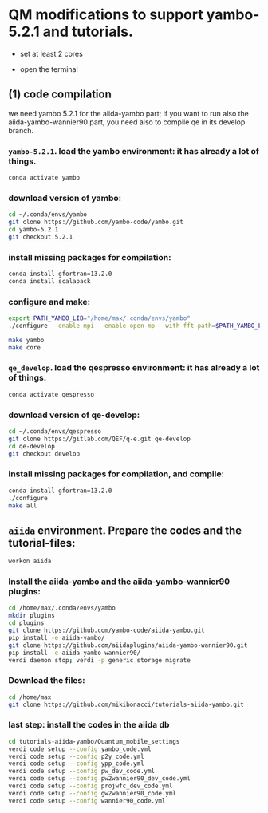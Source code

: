 # QM modifications to support yambo-5.2.1 and tutorials.

- set at least 2 cores

- open the terminal

## (1) code compilation

we need yambo 5.2.1 for the aiida-yambo part; if you want to run also the
aiida-yambo-wannier90 part, you need also to compile qe in its develop branch.

### `yambo-5.2.1`. load the yambo environment: it has already a lot of things.
```bash
conda activate yambo
```

### download version of yambo:
```bash
cd ~/.conda/envs/yambo
git clone https://github.com/yambo-code/yambo.git 
cd yambo-5.2.1
git checkout 5.2.1
```

### install missing packages for compilation:
```bash
conda install gfortran=13.2.0
conda install scalapack
```

### configure and make:
```bash
export PATH_YAMBO_LIB="/home/max/.conda/envs/yambo"
./configure --enable-mpi --enable-open-mp --with-fft-path=$PATH_YAMBO_LIB --with-hdf5-path=$PATH_YAMBO_LIB --with-netcdf-path=$PATH_YAMBO_LIB --with-netcdff-path=$PATH_YAMBO_LIB --disable-hdf5-par-io --with-libxc-path=$PATH_YAMBO_LIB --with-scalapack-libs=$PATH_YAMBO_LIB/lib/libscalapack.so --with-blacs-libs=$PATH_YAMBO_LIB/lib/libscalapack.so --enable-par-linalg

make yambo
make core
```

### `qe_develop`. load the qespresso environment: it has already a lot of things.
```bash
conda activate qespresso
```

### download version of qe-develop:
```bash
cd ~/.conda/envs/qespresso
git clone https://gitlab.com/QEF/q-e.git qe-develop
cd qe-develop
git checkout develop
```

### install missing packages for compilation, and compile:
```bash
conda install gfortran=13.2.0
./configure
make all
```

## `aiida` environment. Prepare the codes and the tutorial-files:

```bash
workon aiida
```
### Install the aiida-yambo and the aiida-yambo-wannier90 plugins:
```bash
cd /home/max/.conda/envs/yambo
mkdir plugins
cd plugins
git clone https://github.com/yambo-code/aiida-yambo.git
pip install -e aiida-yambo/
git clone https://github.com/aiidaplugins/aiida-yambo-wannier90.git
pip install -e aiida-yambo-wannier90/
verdi daemon stop; verdi -p generic storage migrate
```

### Download the files:
```bash
cd /home/max
git clone https://github.com/mikibonacci/tutorials-aiida-yambo.git
```

### last step: install the codes in the aiida db

```bash
cd tutorials-aiida-yambo/Quantum_mobile_settings
verdi code setup --config yambo_code.yml
verdi code setup --config p2y_code.yml
verdi code setup --config ypp_code.yml
verdi code setup --config pw_dev_code.yml
verdi code setup --config pw2wannier90_dev_code.yml
verdi code setup --config projwfc_dev_code.yml
verdi code setup --config gw2wannier90_code.yml
verdi code setup --config wannier90_code.yml
```


